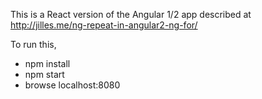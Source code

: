 This is a React version of the Angular 1/2 app
described at http://jilles.me/ng-repeat-in-angular2-ng-for/

To run this,
* npm install
* npm start
* browse localhost:8080
